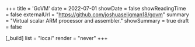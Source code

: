 +++
title = 'GoVM'
date = 2022-07-01
showDate = false
showReadingTime = false
externalUrl = "https://github.com/joshuaseligman18/govm"
summary = "Virtual scalar ARM processor and assembler."
showSummary = true
draft = false

[_build]
    list = "local"
    render = "never"
+++
